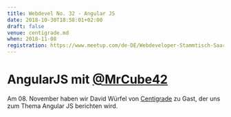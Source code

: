 ```yaml
---
title: Webdevel No. 32 - Angular JS
date: 2018-10-30T18:58:01+02:00
draft: false
venue: centigrade.md
when: 2018-11-08
registration: https://www.meetup.com/de-DE/Webdeveloper-Stammtisch-Saar/events/255340324/
---
```


# AngularJS mit [@MrCube42](https://twitter.com/@MrCube42)

Am 08. November haben wir David Würfel von [Centigrade](https://www.centigrade.de/de) zu Gast, der uns zum Thema Angular JS berichten wird.

